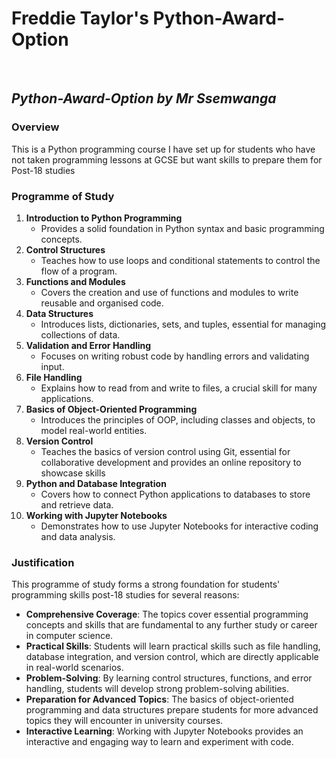 # Freddie Taylor's Python-Award-Option

<br>

## *Python-Award-Option by Mr Ssemwanga*

### Overview

This is a Python programming course I have set up for students who have not taken programming lessons at GCSE but want skills to prepare them for Post-18 studies

### Programme of Study

1. **Introduction to Python Programming**
   - Provides a solid foundation in Python syntax and basic programming concepts.
2. **Control Structures**
   - Teaches how to use loops and conditional statements to control the flow of a program.
3. **Functions and Modules**
   - Covers the creation and use of functions and modules to write reusable and organised code.
4. **Data Structures**
   - Introduces lists, dictionaries, sets, and tuples, essential for managing collections of data.
5. **Validation and Error Handling**
   - Focuses on writing robust code by handling errors and validating input.
6. **File Handling**
   - Explains how to read from and write to files, a crucial skill for many applications.
7. **Basics of Object-Oriented Programming**
   - Introduces the principles of OOP, including classes and objects, to model real-world entities.
8. **Version Control**
   - Teaches the basics of version control using Git, essential for collaborative development and provides an online repository to showcase skills
9. **Python and Database Integration**
   - Covers how to connect Python applications to databases to store and retrieve data.
10. **Working with Jupyter Notebooks**
    - Demonstrates how to use Jupyter Notebooks for interactive coding and data analysis.

### Justification

This programme of study forms a strong foundation for students' programming skills post-18 studies for several reasons:

- **Comprehensive Coverage**: The topics cover essential programming concepts and skills that are fundamental to any further study or career in computer science.
- **Practical Skills**: Students will learn practical skills such as file handling, database integration, and version control, which are directly applicable in real-world scenarios.
- **Problem-Solving**: By learning control structures, functions, and error handling, students will develop strong problem-solving abilities.
- **Preparation for Advanced Topics**: The basics of object-oriented programming and data structures prepare students for more advanced topics they will encounter in university courses.
- **Interactive Learning**: Working with Jupyter Notebooks provides an interactive and engaging way to learn and experiment with code.

